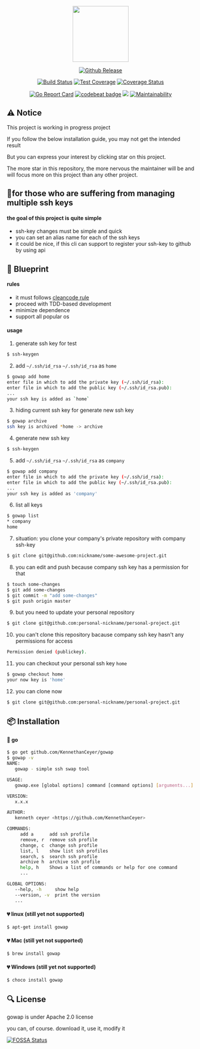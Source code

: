 <p align="center"><img width="150" src="https://www.pigno.se/static/assets/images/gowap-logo.svg" /></p>
<p align="center">
  <a href="https://github.com/KennethanCeyer/gowap"><img src="https://img.shields.io/github/release/KennethanCeyer/gowap.svg" alt="Github Release"></a>
</p>
<p align="center">
    <a href="https://travis-ci.org/KennethanCeyer/gowap"><img src="https://travis-ci.org/KennethanCeyer/gowap.svg?branch=master" alt="Build Status" /></a>
    <a href="https://codeclimate.com/github/KennethanCeyer/gowap/test_coverage"><img src="https://api.codeclimate.com/v1/badges/f8cb6d015910de13f018/test_coverage" alt="Test Coverage"></a>
    <a href='https://coveralls.io/github/KennethanCeyer/gowap?branch=feature%2Fadd-ci-environment'><img src='https://coveralls.io/repos/github/KennethanCeyer/gowap/badge.svg?branch=feature%2Fadd-ci-environment' alt='Coverage Status' /></a>
</p>
<p align="center">
  <a href="https://goreportcard.com/report/github.com/KennethanCeyer/gowap"><img src="https://goreportcard.com/badge/github.com/KennethanCeyer/gowap" alt="Go Report Card"></a>
  <a href="https://codebeat.co/projects/github-com-kennethanceyer-gowap-master"><img src="https://codebeat.co/badges/8225c214-4c2b-49da-98d0-276cbccea9e8" alt="codebeat badge"></a>
  <a href="https://www.codefactor.io/repository/github/kennethanceyer/gowap"><img src="https://www.codefactor.io/repository/github/kennethanceyer/gowap/badge" /></a>
  <a href="https://codeclimate.com/github/KennethanCeyer/gowap/maintainability"><img src="https://api.codeclimate.com/v1/badges/f8cb6d015910de13f018/maintainability" alt="Maintainability"></a>
</p>

## :warning: Notice

This project is working in progress project

If you follow the below installation guide, you may not get the intended result

But you can express your interest by clicking star on this project.

The more star in this repository, the more nervous the maintainer will be and will focus more on this project than any other project.

## :clap:for those who are suffering from managing multiple ssh keys

#### the goal of this project is quite simple

- ssh-key changes must be simple and quick
- you can set an alias name for each of the ssh keys
- it could be nice, if this cli can support to register your ssh-key to github by using api

## :triangular_ruler: Blueprint

#### rules

- it must follows [cleancode rule](https://gist.github.com/wojteklu/73c6914cc446146b8b533c0988cf8d29)
- proceed with TDD-based development
- minimize dependence
- support all popular os

#### usage

1. generate ssh key for test

```bash
$ ssh-keygen
```

2. add `~/.ssh/id_rsa` `~/.ssh/id_rsa` as `home`

```bash
$ gowap add home
enter file in which to add the private key (~/.ssh/id_rsa):
enter file in which to add the public key (~/.ssh/id_rsa.pub):
...
your ssh key is added as `home`
```

3. hiding current ssh key for generate new ssh key

```bash
$ gowap archive
ssh key is archived *home -> archive
```

4. generate new ssh key

```bash
$ ssh-keygen
```

5. add `~/.ssh/id_rsa` `~/.ssh/id_rsa` as `company`

```bash
$ gowap add company
enter file in which to add the private key (~/.ssh/id_rsa):
enter file in which to add the public key (~/.ssh/id_rsa.pub):
...
your ssh key is added as 'company'
```

6. list all keys

```bash
$ gowap list
* company
home
```

7. situation: you clone your company's private repository with company ssh-key

```bash
$ git clone git@github.com:nickname/some-awesome-project.git
```

8. you can edit and push because company ssh key has a permission for that

```bash
$ touch some-changes
$ git add some-changes
$ git commit -m "add some-changes"
$ git push origin master
```

9. but you need to update your personal repository

```bash
$ git clone git@github.com:personal-nickname/personal-project.git
```

10. you can't clone this repository bacause company ssh key hasn't any permissions for access

```bash
Permission denied (publickey).
```

11. you can checkout your personal ssh key `home`

```bash
$ gowap checkout home
your now key is 'home'
```

12. you can clone now

```bash
$ git clone git@github.com:personal-nickname/personal-project.git
```

## :package: Installation

#### :yellow_heart: go

```bash
$ go get github.com/KennethanCeyer/gowap
$ gowap -v
NAME:
   gowap - simple ssh swap tool

USAGE:
   gowap.exe [global options] command [command options] [arguments...]

VERSION:
   x.x.x

AUTHOR:
   kenneth ceyer <https://github.com/KennethanCeyer>

COMMANDS:
     add a      add ssh profile
     remove, r  remove ssh profile
     change, c  change ssh profile
     list, l    show list ssh profiles
     search, s  search ssh profile
     archive h  archive ssh profile
     help, h    Shows a list of commands or help for one command
     ...

GLOBAL OPTIONS:
   --help, -h     show help
   --version, -v  print the version
   ...
```

#### :broken_heart: linux (still yet not supported)

```bash
$ apt-get install gowap
```

#### :broken_heart: Mac (still yet not supported)

```bash
$ brew install gowap
```

#### :broken_heart: Windows (still yet not supported)

```bash
$ choco install gowap
```

## :mag: License

gowap is under Apache 2.0 license

you can, of course. download it, use it, modify it

[![FOSSA Status](https://app.fossa.io/api/projects/git%2Bgithub.com%2FKennethanCeyer%2Fgowap.svg?type=large)](https://app.fossa.io/projects/git%2Bgithub.com%2FKennethanCeyer%2Fgowap?ref=badge_large)
